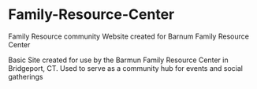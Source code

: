 # Family-Resource-Center
Family Resource community Website created for Barnum Family Resource Center

Basic Site created for use by the Barmun Family Resource Center in Bridgeport, CT. Used to serve as a community hub for events 
and social gatherings

